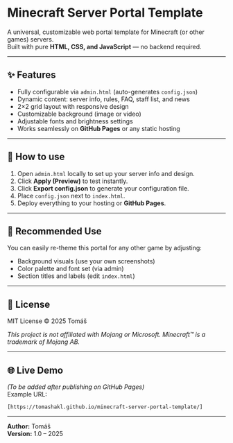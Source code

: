 # Minecraft Server Portal Template

A universal, customizable web portal template for Minecraft (or other games) servers.  
Built with pure **HTML, CSS, and JavaScript** — no backend required.

---

## ✨ Features
- Fully configurable via `admin.html` (auto-generates `config.json`)
- Dynamic content: server info, rules, FAQ, staff list, and news
- 2×2 grid layout with responsive design
- Customizable background (image or video)
- Adjustable fonts and brightness settings
- Works seamlessly on **GitHub Pages** or any static hosting

---

## 🚀 How to use
1. Open `admin.html` locally to set up your server info and design.
2. Click **Apply (Preview)** to test instantly.
3. Click **Export config.json** to generate your configuration file.
4. Place `config.json` next to `index.html`.
5. Deploy everything to your hosting or **GitHub Pages**.

---

## 🧩 Recommended Use
You can easily re-theme this portal for any other game by adjusting:
- Background visuals (use your own screenshots)
- Color palette and font set (via admin)
- Section titles and labels (edit `index.html`)

---

## 📜 License
MIT License © 2025 Tomáš  

_This project is not affiliated with Mojang or Microsoft. Minecraft™ is a trademark of Mojang AB._

---

## 🌐 Live Demo
*(To be added after publishing on GitHub Pages)*  
Example URL:  
```
[https://tomashakl.github.io/minecraft-server-portal-template/]
```

---

**Author:** Tomáš  
**Version:** 1.0 – 2025  
